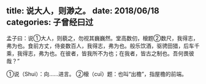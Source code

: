 title: 说大人，则渺之。
date: 2018/06/18
categories: 子曾经曰过
---

孟子曰：说①大人，则藐之，勿视其巍巍然。堂高数仞，榱题②数尺，我得志，弗为也。食前方丈，侍妾数百人，我得志，弗为也。般乐饮酒，驱骋田猎，后车千乘，我得志，弗为也。在彼者，皆我所不为也；在我者，皆古之制也。吾何畏彼哉？”

<!--more-->

①说（Shui）：向……进言。
②榱（cuī）题：也叫“出檐”，指屋檐的前端。
